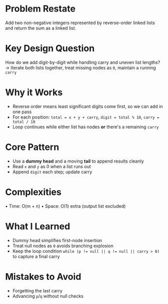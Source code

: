 # Problem Restate
Add two non-negative integers represented by reverse-order linked lists and return the sum as a linked list.

# Key Design Question
How do we add digit-by-digit while handling carry and uneven list lengths?
-> Iterate both lists together, treat missing nodes as `0`, maintain a running `carry`

# Why it Works
- Reverse order means least significant digits come first, so we can add in one pass
- For each position: `total = x + y + carry`, `digit = total % 10`, `carry = total / 10`
- Loop continues while either list has nodes **or** there's a remaining `carry`

# Core Pattern
- Use a **dummy head** and a moving **tail** to append results cleanly
- Read `x` and `y` as 0 when a list runs out
- Append `digit` each step; update carry

# Complexities
• Time: O(m + n)
• Space: O(1) extra (output list excluded)

# What I Learned
- Dummy head simplifies first-node insertion
- Treat null nodes as `0` avoids branching explosion
- Keep the loop condition `while (p != null || q != null || carry > 0)` to capture a final carry

# Mistakes to Avoid
- Forgetting the last carry
- Advancing `p`/`q` without null checks

